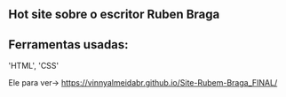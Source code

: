 

## Hot site sobre o escritor Ruben Braga


## Ferramentas usadas:
'HTML', 'CSS'



Ele para ver-> 
https://vinnyalmeidabr.github.io/Site-Rubem-Braga_FINAL/
